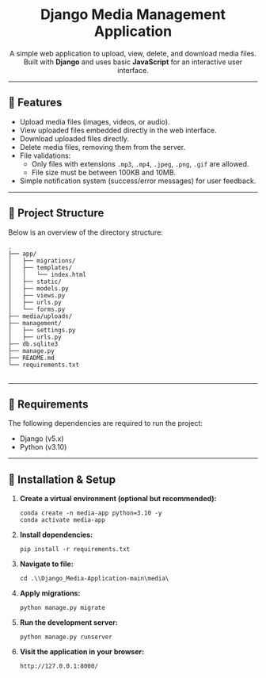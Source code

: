 <h1 align="center">Django Media Management Application</h1>

<p align="center">
  A simple web application to upload, view, delete, and download media files.
  <br>
  Built with <strong>Django</strong> and uses basic <strong>JavaScript</strong> for an interactive user interface.
</p>

<hr>

<h2>📖 Features</h2>
<ul>
  <li>Upload media files (images, videos, or audio).</li>
  <li>View uploaded files embedded directly in the web interface.</li>
  <li>Download uploaded files directly.</li>
  <li>Delete media files, removing them from the server.</li>
  <li>File validations:
    <ul>
      <li>Only files with extensions <code>.mp3</code>, <code>.mp4</code>, <code>.jpeg</code>, <code>.png</code>, <code>.gif</code> are allowed.</li>
      <li>File size must be between 100KB and 10MB.</li>
    </ul>
  </li>
  <li>Simple notification system (success/error messages) for user feedback.</li>
</ul>

<hr>

<h2>📂 Project Structure</h2>
<p>Below is an overview of the directory structure:</p>

<pre>
<code>.
├── app/
│   ├── migrations/
│   ├── templates/
│   │   └── index.html
│   ├── static/
│   ├── models.py
│   ├── views.py
│   ├── urls.py
│   └── forms.py
├── media/uploads/
├── management/
│   ├── settings.py
│   ├── urls.py
├── db.sqlite3
├── manage.py
├── README.md
└── requirements.txt
</code>
</pre>

<hr>

<h2>📜 Requirements</h2>
<p>The following dependencies are required to run the project:</p>
<ul>
  <li>Django (v5.x)</li>
  <li>Python (v3.10)</li>
</ul>

<hr>

<h2>🔧 Installation & Setup</h2>

<ol>

  <li><strong>Create a virtual environment (optional but recommended):</strong>
    <pre><code>conda create -n media-app python=3.10 -y
conda activate media-app</code></pre>
  </li>

  <li><strong>Install dependencies:</strong>
    <pre><code>pip install -r requirements.txt</code></pre>
  </li>

  <li><strong>Navigate to file:</strong>
    <pre><code>cd .\<path-to-file>\Django_Media-Application-main\media\</code></pre>
  </li>

  <li><strong>Apply migrations:</strong>
    <pre><code>python manage.py migrate</code></pre>
  </li>

  <li><strong>Run the development server:</strong>
    <pre><code>python manage.py runserver</code></pre>
  </li>

  <li><strong>Visit the application in your browser:</strong>
    <pre><code>http://127.0.0.1:8000/</code></pre>
  </li>
</ol>
